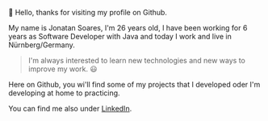 👋 Hello, thanks for visiting my profile on Github.

My name is Jonatan Soares, I'm 26 years old, I have been working for 6 years as Software Developer with Java and today I work and live in Nürnberg/Germany. 
>I'm always interested to learn new technologies and new ways to improve my work. :smiley:
 
Here on Github, you wi'll find some of my projects that I developed oder I'm developing at home to practicing.
 
You can find me also under [LinkedIn](https://www.linkedin.com/in/jonatan-jos%C3%A9-soares-903a7998/). 
